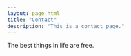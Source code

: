 ```yaml
---
layout: page.html
title: "Contact"
description: "This is a contact page."
---
```


The best things in life are free.
